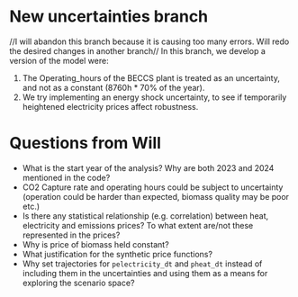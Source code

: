 # New uncertainties branch
//I will abandon this branch because it is causing too many errors. Will redo the desired changes in another branch//
In this branch, we develop a version of the model were:
1. The Operating_hours of the BECCS plant is treated as an uncertainty, and not as a constant (8760h * 70% of the year).
2. We try implementing an energy shock uncertainty, to see if temporarily heightened electricity prices affect robustness.

# Questions from Will

- What is the start year of the analysis? Why are both 2023 and 2024 mentioned in the code?
- CO2 Capture rate and operating hours could be subject to uncertainty (operation could be harder than expected, biomass quality may be poor etc.)
- Is there any statistical relationship (e.g. correlation) between heat, electricity and emissions prices? To what extent are/not these represented in the prices?
- Why is price of biomass held constant?
- What justification for the synthetic price functions?
- Why set trajectories for `pelectricity_dt` and `pheat_dt` instead of including them in the uncertainties and using them as a means for exploring the scenario space?
